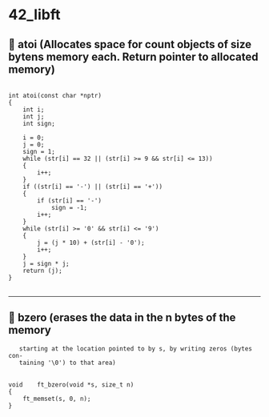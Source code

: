 # 42_libft

## 📁 atoi (Allocates space for count objects of size bytens memory each. Return pointer to allocated memory)

<pre> <code> 
int atoi(const char *nptr)
{
	int	i;
	int	j;
	int	sign;

	i = 0;
	j = 0;
	sign = 1;
	while (str[i] == 32 || (str[i] >= 9 && str[i] <= 13))
	{
		i++;
	}
	if ((str[i] == '-') || (str[i] == '+'))
	{
		if (str[i] == '-')
			sign = -1;
		i++;
	}
	while (str[i] >= '0' && str[i] <= '9')
	{
		j = (j * 10) + (str[i] - '0');
		i++;
	}
	j = sign * j;
	return (j);
}
</code> </pre>

---
## 📁 bzero (erases  the  data  in the n bytes of the memory
       starting at the location pointed to by s, by writing zeros (bytes  con‐
       taining '\0') to that area)

<pre> <code> 
void	ft_bzero(void *s, size_t n)
{
	ft_memset(s, 0, n);
}
</code> </pre>
